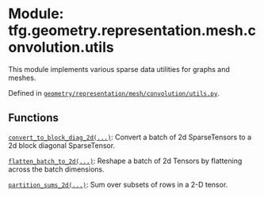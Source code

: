 <div itemscope itemtype="http://developers.google.com/ReferenceObject">
<meta itemprop="name" content="tfg.geometry.representation.mesh.convolution.utils" />
<meta itemprop="path" content="Stable" />
</div>

# Module: tfg.geometry.representation.mesh.convolution.utils

This module implements various sparse data utilities for graphs and meshes.



Defined in [`geometry/representation/mesh/convolution/utils.py`](https://github.com/tensorflow/agents/tree/master/tensorflow_graphics/geometry/representation/mesh/convolution/utils.py).

<!-- Placeholder for "Used in" -->


## Functions

[`convert_to_block_diag_2d(...)`](../../../../../tfg/geometry/representation/mesh/convolution/utils/convert_to_block_diag_2d.md): Convert a batch of 2d SparseTensors to a 2d block diagonal SparseTensor.

[`flatten_batch_to_2d(...)`](../../../../../tfg/geometry/representation/mesh/convolution/utils/flatten_batch_to_2d.md): Reshape a batch of 2d Tensors by flattening across the batch dimensions.

[`partition_sums_2d(...)`](../../../../../tfg/geometry/representation/mesh/convolution/utils/partition_sums_2d.md): Sum over subsets of rows in a 2-D tensor.

